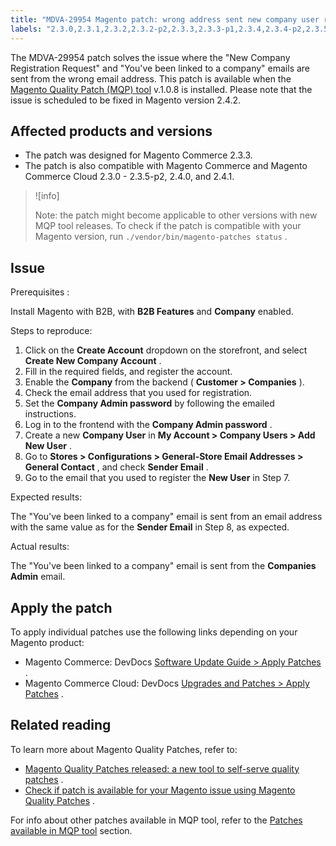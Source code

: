 ```yaml
---
title: "MDVA-29954 Magento patch: wrong address sent new company user registration email"
labels: "2.3.0,2.3.1,2.3.2,2.3.2-p2,2.3.3,2.3.3-p1,2.3.4,2.3.4-p2,2.3.5,2.3.5-p1,2.3.5-p2,2.4.0,2.4.1,B2B features,Companies Admin,MQP 1.0.8,MQP patches,Magento Commerce,Magento Commerce Cloud,Magento Quality Patches,New Company Registration Request,email address,sender email,user"
---
```


The MDVA-29954 patch solves the issue where the "New Company Registration Request" and "You've been linked to a company" emails are sent from the wrong email address. This patch is available when the [Magento Quality Patch (MQP) tool](https://devdocs.magento.com/guides/v2.4/comp-mgr/patching.html#mqp) v.1.0.8 is installed. Please note that the issue is scheduled to be fixed in Magento version 2.4.2.

## Affected products and versions

* The patch was designed for Magento Commerce 2.3.3.
* The patch is also compatible with Magento Commerce and Magento Commerce Cloud 2.3.0 - 2.3.5-p2, 2.4.0, and 2.4.1.

>![info]
>
>Note: the patch might become applicable to other versions with new MQP tool releases. To check if the patch is compatible with your Magento version, run `./vendor/bin/magento-patches status` .

## Issue

 <span class="wysiwyg-underline">Prerequisites</span> :

Install Magento with B2B, with **B2B Features** and **Company** enabled.

 <span class="wysiwyg-underline">Steps to reproduce:</span> 

1. Click on the **Create Account** dropdown on the storefront, and select **Create New Company Account** .
1. Fill in the required fields, and register the account.
1. Enable the **Company** from the backend ( **Customer > Companies** ).
1. Check the email address that you used for registration.
1. Set the **Company Admin password** by following the emailed instructions.
1. Log in to the frontend with the **Company Admin password** .
1. Create a new **Company User** in **My Account > Company Users > Add New User** .
1. Go to **Stores > Configurations > General-Store Email Addresses > General Contact** , and check **Sender Email** .
1. Go to the email that you used to register the **New User** in Step 7.

 <span class="wysiwyg-underline">Expected results:</span> 

The "You've been linked to a company" email is sent from an email address with the same value as for the **Sender Email** in Step 8, as expected.

 <span class="wysiwyg-underline">Actual results:</span> 

The "You've been linked to a company" email is sent from the **Companies Admin** email.

## Apply the patch

To apply individual patches use the following links depending on your Magento product:

* Magento Commerce: DevDocs [Software Update Guide > Apply Patches](https://devdocs.magento.com/guides/v2.4/comp-mgr/patching.html) .
* Magento Commerce Cloud: DevDocs [Upgrades and Patches > Apply Patches](https://devdocs.magento.com/cloud/project/project-patch.html) .

## Related reading

To learn more about Magento Quality Patches, refer to:

* [Magento Quality Patches released: a new tool to self-serve quality patches](https://support.magento.com/hc/en-us/articles/360047139492) .
* [Check if patch is available for your Magento issue using Magento Quality Patches](https://support.magento.com/hc/en-us/articles/360047125252) .

For info about other patches available in MQP tool, refer to the [Patches available in MQP tool](https://support.magento.com/hc/en-us/sections/360010506631-Patches-available-in-MQP-tool-) section.